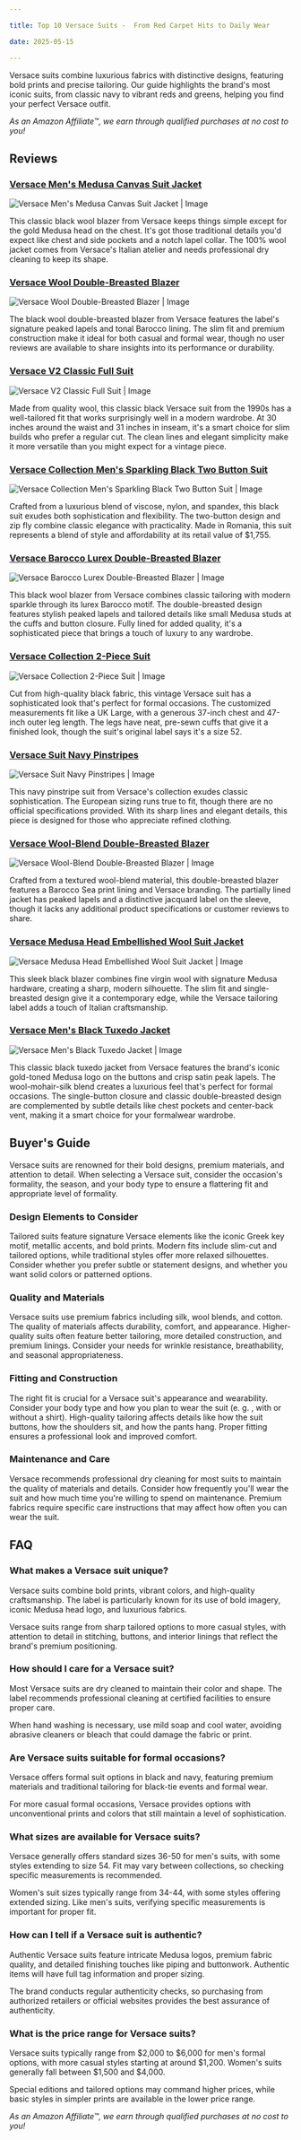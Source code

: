 ```yaml
---

title: Top 10 Versace Suits -  From Red Carpet Hits to Daily Wear

date: 2025-05-15

---
```


Versace suits combine luxurious fabrics with distinctive designs, featuring bold prints and precise tailoring. Our guide highlights the brand's most iconic suits, from classic navy to vibrant reds and greens, helping you find your perfect Versace outfit. 

*As an Amazon Affiliate™, we earn through qualified purchases at no cost to you!*


## Reviews


### [Versace Men's Medusa Canvas Suit Jacket](https://serp.ly/@bar/amazon/Versace+Suit?utm\_term=versace-mens-medusa-canvas-suit-jacket)

![Versace Men's Medusa Canvas Suit Jacket | Image](https://encrypted-tbn3.gstatic.com/shopping?q=tbn:ANd9GcTutag7J4aM4np\_4BKNMku8K0Cxl-1HhFJHuPRYOGAKhAfrs5avh2vXQr5U8dUohe\_nuCMVilgLxdZ4bNJCGzA0cck-VY\_v&usqp=CAY)

This classic black wool blazer from Versace keeps things simple except for the gold Medusa head on the chest. It's got those traditional details you'd expect like chest and side pockets and a notch lapel collar. The 100% wool jacket comes from Versace's Italian atelier and needs professional dry cleaning to keep its shape. 


### [Versace Wool Double-Breasted Blazer](https://serp.ly/@bar/amazon/Versace+Suit?utm\_term=versace-wool-double-breasted-blazer)

![Versace Wool Double-Breasted Blazer | Image](https://encrypted-tbn1.gstatic.com/shopping?q=tbn:ANd9GcQE-u5xuIJ\_TmvVIV9r2KW76Cb4i6kh0xFc5z0ckBsh24blYuD36CJ3\_5ohbiOQR3siqpBaltgLkbQkjPVH05Z4plPYYoPxjA&usqp=CAY)

The black wool double-breasted blazer from Versace features the label's signature peaked lapels and tonal Barocco lining. The slim fit and premium construction make it ideal for both casual and formal wear, though no user reviews are available to share insights into its performance or durability. 


### [Versace V2 Classic Full Suit](https://serp.ly/@bar/amazon/Versace+Suit?utm\_term=versace-v2-classic-full-suit)

![Versace V2 Classic Full Suit | Image](https://encrypted-tbn2.gstatic.com/shopping?q=tbn:ANd9GcQ2Wm14YzV-NjSOvnsZJAtHJ-BtTz2XF\_SoFP4LHqxzokRK5aq96BrFLQP1xEeyOzvxJkYfQH9MlcxLgqoAtYxOOmngZPog&usqp=CAY)

Made from quality wool, this classic black Versace suit from the 1990s has a well-tailored fit that works surprisingly well in a modern wardrobe. At 30 inches around the waist and 31 inches in inseam, it's a smart choice for slim builds who prefer a regular cut. The clean lines and elegant simplicity make it more versatile than you might expect for a vintage piece. 


### [Versace Collection Men's Sparkling Black Two Button Suit](https://serp.ly/@bar/amazon/Versace+Suit?utm\_term=versace-collection-mens-sparkling-black-two-button-suit)

![Versace Collection Men's Sparkling Black Two Button Suit | Image](https://encrypted-tbn1.gstatic.com/shopping?q=tbn:ANd9GcQlVuyOSFgDzbGQDEehZZRoSzLnXNNzZd2ksZiOryxniHQImwUzwERbPgIASemkZpDef5VCuOr1TDnsxRcofVEdMcqFx4stRg&usqp=CAY)

Crafted from a luxurious blend of viscose, nylon, and spandex, this black suit exudes both sophistication and flexibility. The two-button design and zip fly combine classic elegance with practicality. Made in Romania, this suit represents a blend of style and affordability at its retail value of $1,755. 


### [Versace Barocco Lurex Double-Breasted Blazer](https://serp.ly/@bar/amazon/Versace+Suit?utm\_term=versace-barocco-lurex-double-breasted-blazer)

![Versace Barocco Lurex Double-Breasted Blazer | Image](https://encrypted-tbn1.gstatic.com/shopping?q=tbn:ANd9GcT1abbRzybcLCfs8PAy9CMmyjR36ieNcOfxd0-Hnea8zsmM00nYQsebADxTga-ULdKk0q9D0vgyakyRiHwginunuXPwckYj&usqp=CAY)

This black wool blazer from Versace combines classic tailoring with modern sparkle through its lurex Barocco motif. The double-breasted design features stylish peaked lapels and tailored details like small Medusa studs at the cuffs and button closure. Fully lined for added quality, it's a sophisticated piece that brings a touch of luxury to any wardrobe. 


### [Versace Collection 2-Piece Suit](https://serp.ly/@bar/amazon/Versace+Suit?utm\_term=versace-collection-2-piece-suit)

![Versace Collection 2-Piece Suit | Image](https://encrypted-tbn2.gstatic.com/shopping?q=tbn:ANd9GcQw-mWK2xB\_yY7krdUW7NDWYD9HEM49tNg7VfTAbXrrhoc7De-jmLOWDSL5mYRz9PJc-jt8SJ-lsZWx0qo\_Xdz4Cdo\_8HlNDg&usqp=CAY)

Cut from high-quality black fabric, this vintage Versace suit has a sophisticated look that's perfect for formal occasions. The customized measurements fit like a UK Large, with a generous 37-inch chest and 47-inch outer leg length. The legs have neat, pre-sewn cuffs that give it a finished look, though the suit's original label says it's a size 52. 


### [Versace Suit Navy Pinstripes](https://serp.ly/@bar/amazon/Versace+Suit?utm\_term=versace-suit-navy-pinstripes)

![Versace Suit Navy Pinstripes | Image](https://encrypted-tbn3.gstatic.com/shopping?q=tbn:ANd9GcR3BbpX8W2oQm5Xt-nDA5POgEq\_KWSAiOAmO5Szk\_HeMTyjZf6t3FhRt1LgDovccM1RvwTZSEi3pUvi02QiCN90C3oPd7N3&usqp=CAY)

This navy pinstripe suit from Versace's collection exudes classic sophistication. The European sizing runs true to fit, though there are no official specifications provided. With its sharp lines and elegant details, this piece is designed for those who appreciate refined clothing. 


### [Versace Wool-Blend Double-Breasted Blazer](https://serp.ly/@bar/amazon/Versace+Suit?utm\_term=versace-wool-blend-double-breasted-blazer)

![Versace Wool-Blend Double-Breasted Blazer | Image](https://encrypted-tbn0.gstatic.com/shopping?q=tbn:ANd9GcRM9snp-IvZmcwpPAzilShMJnTkpGOLh06oA0p-ohYzrWna8P6iZxyz3FwTbqsINiw5br3YqNqm59DUVTgRGUlL98scPw\_fgw&usqp=CAY)

Crafted from a textured wool-blend material, this double-breasted blazer features a Barocco Sea print lining and Versace branding. The partially lined jacket has peaked lapels and a distinctive jacquard label on the sleeve, though it lacks any additional product specifications or customer reviews to share. 


### [Versace Medusa Head Embellished Wool Suit Jacket](https://serp.ly/@bar/amazon/Versace+Suit?utm\_term=versace-medusa-head-embellished-wool-suit-jacket)

![Versace Medusa Head Embellished Wool Suit Jacket | Image](https://encrypted-tbn2.gstatic.com/shopping?q=tbn:ANd9GcQZBN0LfWa8yugXhmpekFliTX5pt1EdjTldf5LRAGBdrQ7JCfY2pX2qSiCnslAxl-BfKGR5X0VafdNOx2yewKKhkwl2VJHsnQ&usqp=CAY)

This sleek black blazer combines fine virgin wool with signature Medusa hardware, creating a sharp, modern silhouette. The slim fit and single-breasted design give it a contemporary edge, while the Versace tailoring label adds a touch of Italian craftsmanship. 


### [Versace Men's Black Tuxedo Jacket](https://serp.ly/@bar/amazon/Versace+Suit?utm\_term=versace-mens-black-tuxedo-jacket)

![Versace Men's Black Tuxedo Jacket | Image](https://encrypted-tbn3.gstatic.com/shopping?q=tbn:ANd9GcQsgqUs2TNPWtAfETPpGlEMX9xVJ7aC1agKg0GKA8TjkQ789g\_vcQH-yMqZLhQcZ7vAtiyApwhOR-EDpxXeInbNQnjFRRGM&usqp=CAY)

This classic black tuxedo jacket from Versace features the brand's iconic gold-toned Medusa logo on the buttons and crisp satin peak lapels. The wool-mohair-silk blend creates a luxurious feel that's perfect for formal occasions. The single-button closure and classic double-breasted design are complemented by subtle details like chest pockets and center-back vent, making it a smart choice for your formalwear wardrobe. 


## Buyer's Guide

Versace suits are renowned for their bold designs, premium materials, and attention to detail. When selecting a Versace suit, consider the occasion's formality, the season, and your body type to ensure a flattering fit and appropriate level of formality. 


### Design Elements to Consider

Tailored suits feature signature Versace elements like the iconic Greek key motif, metallic accents, and bold prints. Modern fits include slim-cut and tailored options, while traditional styles offer more relaxed silhouettes. Consider whether you prefer subtle or statement designs, and whether you want solid colors or patterned options. 


### Quality and Materials

Versace suits use premium fabrics including silk, wool blends, and cotton. The quality of materials affects durability, comfort, and appearance. Higher-quality suits often feature better tailoring, more detailed construction, and premium linings. Consider your needs for wrinkle resistance, breathability, and seasonal appropriateness. 


### Fitting and Construction

The right fit is crucial for a Versace suit's appearance and wearability. Consider your body type and how you plan to wear the suit (e. g. , with or without a shirt). High-quality tailoring affects details like how the suit buttons, how the shoulders sit, and how the pants hang. Proper fitting ensures a professional look and improved comfort. 


### Maintenance and Care

Versace recommends professional dry cleaning for most suits to maintain the quality of materials and details. Consider how frequently you'll wear the suit and how much time you're willing to spend on maintenance. Premium fabrics require specific care instructions that may affect how often you can wear the suit. 


## FAQ


### What makes a Versace suit unique?

Versace suits combine bold prints, vibrant colors, and high-quality craftsmanship. The label is particularly known for its use of bold imagery, iconic Medusa head logo, and luxurious fabrics. 

Versace suits range from sharp tailored options to more casual styles, with attention to detail in stitching, buttons, and interior linings that reflect the brand's premium positioning. 


### How should I care for a Versace suit?

Most Versace suits are dry cleaned to maintain their color and shape. The label recommends professional cleaning at certified facilities to ensure proper care. 

When hand washing is necessary, use mild soap and cool water, avoiding abrasive cleaners or bleach that could damage the fabric or print. 


### Are Versace suits suitable for formal occasions?

Versace offers formal suit options in black and navy, featuring premium materials and traditional tailoring for black-tie events and formal wear. 

For more casual formal occasions, Versace provides options with unconventional prints and colors that still maintain a level of sophistication. 


### What sizes are available for Versace suits?

Versace generally offers standard sizes 36-50 for men's suits, with some styles extending to size 54. Fit may vary between collections, so checking specific measurements is recommended. 

Women's suit sizes typically range from 34-44, with some styles offering extended sizing. Like men's suits, verifying specific measurements is important for proper fit. 


### How can I tell if a Versace suit is authentic?

Authentic Versace suits feature intricate Medusa logos, premium fabric quality, and detailed finishing touches like piping and buttonwork. Authentic items will have full tag information and proper sizing. 

The brand conducts regular authenticity checks, so purchasing from authorized retailers or official websites provides the best assurance of authenticity. 


### What is the price range for Versace suits?

Versace suits typically range from $2,000 to $6,000 for men's formal options, with more casual styles starting at around $1,200. Women's suits generally fall between $1,500 and $4,000. 

Special editions and tailored options may command higher prices, while basic styles in simpler prints are available in the lower price range. 

*As an Amazon Affiliate™, we earn through qualified purchases at no cost to you!*